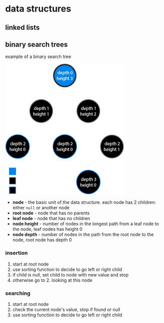 # data structures

## linked lists

## binary search trees

example of a binary search tree

![binary search tree](./media/data_structures_1.png)

- **node** - the basic unit of the data structure. each node has 2 children: either `null` or another node
- **root node** - node that has no parents
- **leaf node** - node that has no children
- **node height** - number of nodes in the longest path from a leaf node to the node, leaf nodes has height 0
- **node depth** - number of nodes in the path from the root node to the node, root node has depth 0

### insertion

1. start at root node
2. use sorting function to decide to go left or right child
3. if child is null, set child to node with new value and stop
4. otherwise go to 2. looking at this node

### searching

1. start at root node
2. check the current node's value, stop if found or null
3. use sorting function to decide to go left or right child

